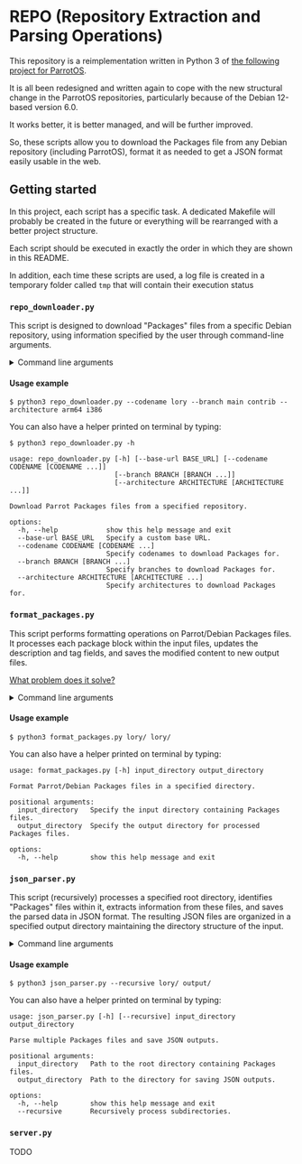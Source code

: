 # REPO (Repository Extraction and Parsing Operations)

This repository is a reimplementation written in Python 3 of [the following project for ParrotOS](https://github.com/danterolle/packages-filter).

It is all been redesigned and written again to cope with the new structural change in the ParrotOS repositories, particularly because of the Debian 12-based version 6.0.

It works better, it is better managed, and will be further improved.

So, these scripts allow you to download the Packages file from any Debian repository (including ParrotOS), format it as needed to get a JSON format easily usable in the web.

## Getting started

In this project, each script has a specific task. A dedicated Makefile will probably be created in the future or everything will be rearranged with a better project structure.

Each script should be executed in exactly the order in which they are shown in this README.

In addition, each time these scripts are used, a log file is created in a temporary folder called `tmp` that will contain their execution status 

### `repo_downloader.py`
 
This script is designed to download "Packages" files from a specific Debian repository, using information specified by the user through command-line arguments.

<details>
  <summary>Command line arguments</summary>

  `--base-url` allows the user to specify a custom base URL for the Debian repository. The default URL is **https://deb.parrot.sh/parrot/dists/**

  `--codename` allows the user to specify one or more Parrot/Debian name codes for which to download "Packages" files. In Parrot, could be **lory**.

  `--branch` allows the user to specify one or more repository branches, for instance: 
    
    main
    contrib
    non-free
    non-free-firmware

  `--architecture` allows the user to specify one or more architectures (it is necessary to keep this format as it is standard for the repository itself):
    
    binary-amd64
    binary-arm64
    binary-armhf
    binary-i386

</details>

#### Usage example

```
$ python3 repo_downloader.py --codename lory --branch main contrib --architecture arm64 i386
```

You can also have a helper printed on terminal by typing:

```
$ python3 repo_downloader.py -h
```

```
usage: repo_downloader.py [-h] [--base-url BASE_URL] [--codename CODENAME [CODENAME ...]]
                          [--branch BRANCH [BRANCH ...]]
                          [--architecture ARCHITECTURE [ARCHITECTURE ...]]

Download Parrot Packages files from a specified repository.

options:
  -h, --help            show this help message and exit
  --base-url BASE_URL   Specify a custom base URL.
  --codename CODENAME [CODENAME ...]
                        Specify codenames to download Packages for.
  --branch BRANCH [BRANCH ...]
                        Specify branches to download Packages for.
  --architecture ARCHITECTURE [ARCHITECTURE ...]
                        Specify architectures to download Packages for.
```

### `format_packages.py`

This script performs formatting operations on Parrot/Debian Packages files. It processes each package block within the input files, updates the description and tag fields, and saves the modified content to new output files.

[What problem does it solve?](https://github.com/danterolle/repo/blob/781619acb1f3cff23c4b4247006e5bd3e339f487/format_packages.py#L5C7-L5C7)

<details>
  <summary>Command line arguments</summary>

  `input_directory` allows the user to select a directory where the correction is to take place. It is recursive.

  `output_directory` allows the user to select the output directory where the processed files will be created.

</details>

#### Usage example

```
$ python3 format_packages.py lory/ lory/
```

You can also have a helper printed on terminal by typing:

```
usage: format_packages.py [-h] input_directory output_directory

Format Parrot/Debian Packages files in a specified directory.

positional arguments:
  input_directory   Specify the input directory containing Packages files.
  output_directory  Specify the output directory for processed Packages files.

options:
  -h, --help        show this help message and exit
```

### `json_parser.py`

This script (recursively) processes a specified root directory, identifies "Packages" files within it, extracts information from these files, and saves the parsed data in JSON format. The resulting JSON files are organized in a specified output directory maintaining the directory structure of the input. 

<details>
  <summary>Command line arguments</summary>

  `input_directory` allows the user to select a directory where the Packages files are located.

  `output_directory` allows the user to select the output directory where the *Packages.json* files will be placed.

</details>

#### Usage example

```
$ python3 json_parser.py --recursive lory/ output/ 
```

You can also have a helper printed on terminal by typing:

```
usage: json_parser.py [-h] [--recursive] input_directory output_directory

Parse multiple Packages files and save JSON outputs.

positional arguments:
  input_directory   Path to the root directory containing Packages files.
  output_directory  Path to the directory for saving JSON outputs.

options:
  -h, --help        show this help message and exit
  --recursive       Recursively process subdirectories.
```

### `server.py`

TODO